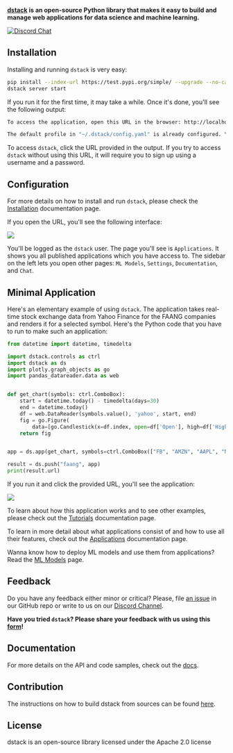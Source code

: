 **[dstack](https://dstack.ai/) is an open-source Python library that makes it easy to build and manage web applications for data science and machine learning.**

[![Discord Chat](https://img.shields.io/discord/687649691688501294.svg)](https://discord.gg/)

## Installation

Installing and running `dstack` is very easy:

```bash
pip install --index-url https://test.pypi.org/simple/ --upgrade --no-cache-dir --extra-index-url=https://pypi.org/simple/ dstack==0.6dev18
dstack server start
```

If you run it for the first time, it may take a while. Once it's done, you'll see the following output:

```bash
To access the application, open this URL in the browser: http://localhost:8080/auth/verify?user=dstack&code=xxxxxxxx-xxxx-xxxx-xxxx-xxxxxxxxxxxx&next=/

The default profile in "~/.dstack/config.yaml" is already configured. You are welcome to push your applications using Python package.
```

To access `dstack`, click the URL provided in the output. If you try to access `dstack` without using this URL, it will require you to sign up using a username and a password.
## Configuration

For more details on how to install and run `dstack`, please check the [Installation](https://docs.dstack.ai/v/0.6.x/installation) documentation page.

If you open the URL, you'll see the following interface:

![](https://gblobscdn.gitbook.com/assets%2F-LyOZaAwuBdBTEPqqlZy%2F-MOewQku261UjWNNtZlD%2F-MOf1w71RF9T9eZkwteB%2FScreenshot%202020-12-16%20at%2011.14.23.png)

You'll be logged as the `dstack` user. The page you'll see is `Applications`. It shows you all published applications which you have access to. The sidebar on the left lets you open other pages: `ML Models`, `Settings`, `Documentation`, and `Chat`.

## Minimal Application

Here's an elementary example of using `dstack`. The application takes real-time stock exchange data from Yahoo Finance for the FAANG companies and renders it for a selected symbol.
Here's the Python code that you have to run to make such an application:

```python
from datetime import datetime, timedelta

import dstack.controls as ctrl
import dstack as ds
import plotly.graph_objects as go
import pandas_datareader.data as web


def get_chart(symbols: ctrl.ComboBox):
    start = datetime.today() - timedelta(days=30)
    end = datetime.today()
    df = web.DataReader(symbols.value(), 'yahoo', start, end)
    fig = go.Figure(
        data=[go.Candlestick(x=df.index, open=df['Open'], high=df['High'], low=df['Low'], close=df['Close'])])
    return fig


app = ds.app(get_chart, symbols=ctrl.ComboBox(["FB", "AMZN", "AAPL", "NFLX", "GOOG"], require_apply=False))

result = ds.push("faang", app)
print(result.url)
```

If you run it and click the provided URL, you'll see the application:

![](https://gblobscdn.gitbook.com/assets%2F-LyOZaAwuBdBTEPqqlZy%2F-MOewQku261UjWNNtZlD%2F-MOf161glUdXH5cSOiX0%2FScreenshot%202020-12-16%20at%2011.09.52.png)

To learn about how this application works and to see other examples, please check out the [Tutorials](https://docs.dstack.ai/v/0.6.x/tutorials-1) documentation page.

To learn in more detail about what applications consist of and how to use all their features, check out the [Applications](https://docs.dstack.ai/v/0.6.x/applications) documentation page.

Wanna know how to deploy ML models and use them from applications? Read the [ML Models](https://docs.dstack.ai/v/0.6.x/ml-models) page.

## Feedback

Do you have any feedback either minor or critical? Please, file [an issue](https://github.com/dstackai/dstack/issues) in our GitHub repo or write to us on our [Discord Channel](https://discord.com/invite/8xfhEYa).

**Have you tried `dstack`? Please share your feedback with us using this [form](https://forms.gle/4U6Z6hmZhbAtEDK29)!**

## Documentation

For more details on the API and code samples, check out the [docs](https://docs.dstack.ai/v/0.6.x/).

## Contribution

The instructions on how to build dstack from sources can be found [here](CONTRIBUTING.md).

## License

dstack is an open-source library licensed under the Apache 2.0 license